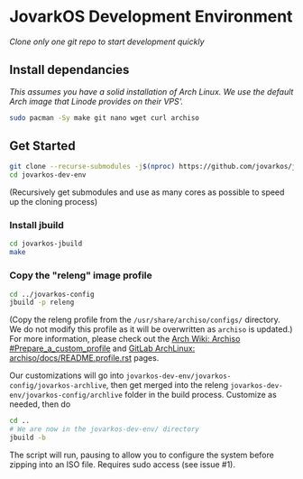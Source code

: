 # JovarkOS Development Environment
*Clone only one git repo to start development quickly*

## Install dependancies

*This assumes you have a solid installation of Arch Linux. We use the default Arch image that Linode provides on their VPS'.*
```bash
sudo pacman -Sy make git nano wget curl archiso
```

## Get Started
```bash
git clone --recurse-submodules -j$(nproc) https://github.com/jovarkos/jovarkos-dev-env.git
cd jovarkos-dev-env
```

(Recursively get submodules and use as many cores as possible to speed up the cloning process)

### Install jbuild

```bash
cd jovarkos-jbuild
make
```

### Copy the "releng" image profile

```bash
cd ../jovarkos-config
jbuild -p releng
```

(Copy the releng profile from the `/usr/share/archiso/configs/` directory. We do not modify this profile as it will be overwritten as `archiso` is updated.)
For more information, please check out the [Arch Wiki: Archiso #Prepare_a_custom_profile](https://wiki.archlinux.org/title/Archiso#Prepare_a_custom_profile) and [GitLab ArchLinux: archiso/docs/README.profile.rst](https://gitlab.archlinux.org/archlinux/archiso/-/blob/master/docs/README.profile.rst) pages.

Our customizations will go into `jovarkos-dev-env/jovarkos-config/jovarkos-archlive`, then get merged into the releng `jovarkos-dev-env/jovarkos-config/archlive` folder in the build process. Customize as needed, then do

```bash
cd ..
# We are now in the jovarkos-dev-env/ directory
jbuild -b
```

The script will run, pausing to allow you to configure the system before zipping into an ISO file. Requires sudo access (see issue #1). 


